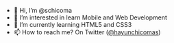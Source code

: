 - 👋 Hi, I’m @schicoma
- 👀 I’m interested in learn Mobile and Web Development
- 🌱 I’m currently learning HTML5 and CSS3
- 📫 How to reach me? On Twitter ([@hayunchicomas](https://www.twitter.com/schicoma2021))

<!---
schicoma/schicoma is a ✨ special ✨ repository because its `README.md` (this file) appears on your GitHub profile.
You can click the Preview link to take a look at your changes.
--->
